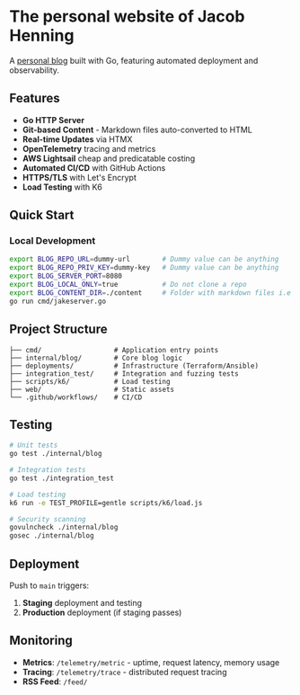 # The personal website of Jacob Henning

A [personal blog](https://jake-henning.com) built with Go, featuring automated deployment and observability.

## Features

- **Go HTTP Server** 
- **Git-based Content** - Markdown files auto-converted to HTML
- **Real-time Updates** via HTMX
- **OpenTelemetry** tracing and metrics
- **AWS Lightsail** cheap and predicatable costing
- **Automated CI/CD** with GitHub Actions
- **HTTPS/TLS** with Let's Encrypt
- **Load Testing** with K6


## Quick Start

### Local Development
```bash
export BLOG_REPO_URL=dummy-url        # Dummy value can be anything
export BLOG_REPO_PRIV_KEY=dummy-key   # Dummy value can be anything
export BLOG_SERVER_PORT=8080
export BLOG_LOCAL_ONLY=true           # Do not clone a repo
export BLOG_CONTENT_DIR=./content     # Folder with markdown files i.e posts
go run cmd/jakeserver.go
```

## Project Structure

```
├── cmd/                  # Application entry points
├── internal/blog/        # Core blog logic
├── deployments/          # Infrastructure (Terraform/Ansible)
├── integration_test/     # Integration and fuzzing tests
├── scripts/k6/           # Load testing
├── web/                  # Static assets
└── .github/workflows/    # CI/CD
```

## Testing

```bash
# Unit tests
go test ./internal/blog

# Integration tests  
go test ./integration_test

# Load testing
k6 run -e TEST_PROFILE=gentle scripts/k6/load.js

# Security scanning
govulncheck ./internal/blog
gosec ./internal/blog
```

## Deployment

Push to `main` triggers:
1. **Staging** deployment and testing
2. **Production** deployment (if staging passes)


## Monitoring

- **Metrics**: `/telemetry/metric` - uptime, request latency, memory usage
- **Tracing**: `/telemetry/trace` - distributed request tracing
- **RSS Feed**: `/feed/`

